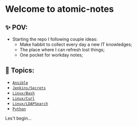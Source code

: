 # Welcome to atomic-notes

## :sparkles: POV:

- Starting the repo I following couple ideas:
    - Make habbit to collect every day a new IT knowledges;
    - The place where I can refresh lost things;
    - One pocket for workday notes;

## :memo: Topics:

* [`Ansible`](ansible/README.md)
* [`Jenkins/Secrets`](jenkins/secrets/README.md)
* [`Linux/Bash`](linux/bash/README.md)
* [`Linux/Curl`](linux/curl/README.md)
* [`Linux/LDAPSearch`](linux/ldapsearch/README.md)
* [`Python`](python/modules/README.md)

Les't begin...
